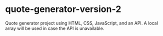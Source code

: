# quote-generator-version-2
Quote generator project using HTML, CSS, JavaScript, and an API. A local array will be used in case the API is unavailable.
